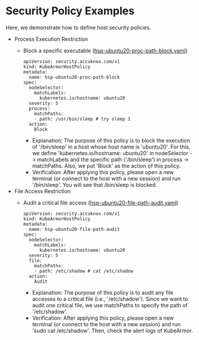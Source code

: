 # Security Policy Examples

Here, we demonstrate how to define host security policies.

* Process Execution Restriction
  * Block a specific executable \([hsp-ubuntu20-proc-path-block.yaml](https://github.com/accuknox/KubeArmor/tree/master/examples/host-security-policies/hsp-ubuntu-20-proc-path-block.yaml)\)

    ```text
    apiVersion: security.accuknox.com/v1
    kind: KubeArmorHostPolicy
    metadata:
      name: hsp-ubuntu20-proc-path-block
    spec:
      nodeSelector:
        matchLabels:
          kubernetes.io/hostname: ubuntu20
      severity: 5
      process:
        matchPaths:
        - path: /usr/bin/sleep # try sleep 1
      action:
        Block
    ```

    * Explanation: The purpose of this policy is to block the execution of '/bin/sleep' in a host whose host name is 'ubuntu20'. For this, we define 'kubernetes.io/hostname: ubuntu20' in nodeSelector -&gt; matchLabels and the specific path \('/bin/sleep'\) in process -&gt; matchPaths. Also, we put 'Block' as the action of this policy.
    * Verification: After applying this policy, please open a new terminal (or connect to the host with a new session) and run '/bin/sleep'. You will see that /bin/sleep is blocked. 
* File Access Restriction
  * Audit a critical file access \([hsp-ubuntu20-file-path-audit.yaml](https://github.com/accuknox/KubeArmor/tree/master/examples/multiubuntu/security-policies/hsp-ubuntu20-file-path-audit.yaml)\)

    ```text
    apiVersion: security.accuknox.com/v1
    kind: KubeArmorHostPolicy
    metadata:
      name: hsp-ubuntu20-file-path-audit
    spec:
      nodeSelector:
        matchLabels:
          kubernetes.io/hostname: ubuntu20
      severity: 5
      file:
        matchPaths:
        - path: /etc/shadow # cat /etc/shadow
      action:
        Audit
    ```

    * Explanation: The purpose of this policy is to audit any file accesses to a critical file (i.e., '/etc/shadow'). Since we want to audit one critical file, we use matchPaths to specify the path of '/etc/shadow'.
    * Verification: After applying this policy, please open a new terminal (or connect to the host with a new session) and run 'sudo cat /etc/shadow'. Then, check the alert logs of KubeArmor.

